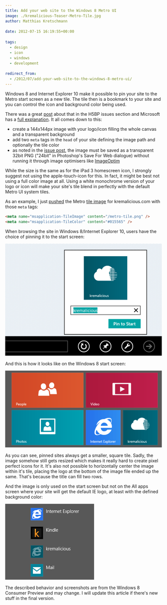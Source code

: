 ```yaml
---
title: Add your web site to the Windows 8 Metro UI
image: ./kremalicious-Teaser-Metro-Tile.jpg
author: Matthias Kretschmann

date: 2012-07-15 16:19:55+00:00

tags:
  - design
  - icon
  - windows
  - development

redirect_from:
  - /2012/07/add-your-web-site-to-the-windows-8-metro-ui/
---
```


Windows 8 and Internet Explorer 10 make it possible to pin your site to the Metro start screen as a new tile. The tile then is a bookmark to your site and you can control the icon and background color being used.

There was a great [post](https://github.com/h5bp/html5-boilerplate/issues/1136) about that in the H5BP issues section and Microsoft has a [full explanation](https://blogs.msdn.com/b/ie/archive/2012/06/08/high-quality-visuals-for-pinned-sites-in-windows-8.aspx). It all comes down to this:

- create a 144x144px image with your logo/icon filling the whole canvas and a transparent background
- add two `meta` tags in the `head` of your site defining the image path and optionally the tile color
- as noted in the [issue post](https://github.com/h5bp/html5-boilerplate/issues/1136), the image must be saved as a transparent 32bit PNG ("24bit" in Photoshop's Save For Web dialogue) without running it through image optimisers like [ImageOptim](http://imageoptim.com)

While the size is the same as for the iPad 3 homescreen icon, I strongly suggest not using the apple-touch-icon for this. In fact, it might be best not using a full color image at all. Using a white monochrome version of your logo or icon will make your site's tile blend in perfectly with the default Metro UI system tiles.

As an example, I just [pushed](https://github.com/kremalicious/kremalicious2/commit/4c7e215f4abecde4385028767b633be1278f277e) the Metro [tile image](/metro-tile.png) for kremalicious.com with those `meta` tags:

```html
<meta name="msapplication-TileImage" content="/metro-tile.png" />
<meta name="msapplication-TileColor" content="#015565" />
```

When browsing the site in Windows 8/Internet Explorer 10, users have the choice of pinning it to the start screen:

![Windows-8-Metro-tile](./Windows-8-Metro-tile-kremalicious.png)

And this is how it looks like on the Windows 8 start screen:

![Windows-8-Metro-tile-kremalicious-in-action](./Windows-8-Metro-tile-kremalicious-in-action.png)

As you can see, pinned sites always get a smaller, square tile. Sadly, the image somehow still gets resized which makes it really hard to create pixel perfect icons for it. It's also not possible to horizontally center the image within it's tile, placing the logo at the bottom of the image file ended up the same. That's because the title can fill two rows.

And the image is only used on the start screen but not on the All apps screen where your site will get the default IE logo, at least with the defined background color:

![Windows-8-Metro-tile-kremalicious-all-apps](./Windows-8-Metro-tile-kremalicious-all-apps.png)

The described behavior and screenshots are from the Windows 8 Consumer Preview and may change. I will update this article if there's new stuff in the final version.
